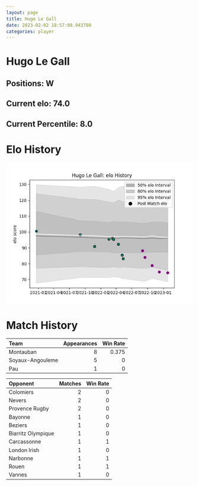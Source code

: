 ```yaml
---  
layout: page  
title: Hugo Le Gall  
date: 2023-02-02 18:57:08.943780  
categories: player  
---
```

# Hugo Le Gall

## Positions: W

## Current elo: 74.0

## Current Percentile: 8.0

# Elo History


![elo history](history_HugoLeGall.png)
# Match History


| Team             |   Appearances |   Win Rate |
|:-----------------|--------------:|-----------:|
| Montauban        |             8 |      0.375 |
| Soyaux-Angouleme |             5 |      0     |
| Pau              |             1 |      0     |

| Opponent           |   Matches |   Win Rate |
|:-------------------|----------:|-----------:|
| Colomiers          |         2 |          0 |
| Nevers             |         2 |          0 |
| Provence Rugby     |         2 |          0 |
| Bayonne            |         1 |          0 |
| Beziers            |         1 |          0 |
| Biarritz Olympique |         1 |          0 |
| Carcassonne        |         1 |          1 |
| London Irish       |         1 |          0 |
| Narbonne           |         1 |          1 |
| Rouen              |         1 |          1 |
| Vannes             |         1 |          0 |